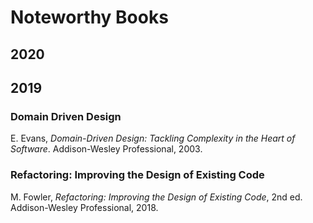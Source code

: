 # Noteworthy Books

## 2020

## 2019

### Domain Driven Design

E. Evans, *Domain-Driven Design: Tackling Complexity in the Heart of Software*. Addison-Wesley
Professional, 2003.

### Refactoring: Improving the Design of Existing Code

M. Fowler, *Refactoring: Improving the Design of Existing Code*, 2nd ed. Addison-Wesley
Professional, 2018.
